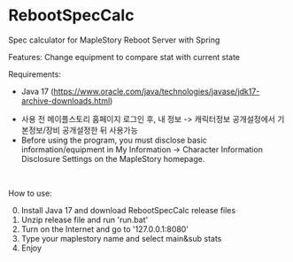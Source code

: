 # RebootSpecCalc
Spec calculator for MapleStory Reboot Server with Spring

Features:
Change equipment to compare stat with current state

Requirements:
  - Java 17 (https://www.oracle.com/java/technologies/javase/jdk17-archive-downloads.html)

* 사용 전 메이플스토리 홈페이지 로그인 후, 내 정보 -> 캐릭터정보 공개설정에서 기본정보/장비 공개설정한 뒤 사용가능
* Before using the program, you must disclose basic information/equipment in My Information -> Character Information Disclosure Settings on the MapleStory homepage.
<br>

How to use:

  0. Install Java 17 and download RebootSpecCalc release files
  1. Unzip release file and run 'run.bat'
  2. Turn on the Internet and go to '127.0.0.1:8080'
  3. Type your maplestory name and select main&sub stats
  4. Enjoy
